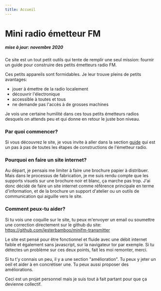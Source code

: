 ```yaml
---
title: Accueil
---
```


# Mini radio émetteur FM
##### mise à jour: novembre 2020

Ce site est un tout petit outils qui tente de remplir une seul mission: fournir un guide pour construire des petits émetteurs radio FM.

Ces petits appareils sont formidables. Je leur trouve pleins de petits avantages:

- jouer à émettre de la radio localement
- découvrir l'électronique
- accessible à toutes et tous
- ne demande pas l'accès à de grosses machines

Je vois une certaine humilité dans ces tous petits émetteurs radios desquels on attends peu et qui donne en retour le juste bon niveau.

### Par quoi commencer?

Si vous découvrez le site, je vous invite à aller dans la section [guide](/guide) qui est un pas à pas de toutes les étapes de constructions de l'émetteur radio.

### Pourquoi en faire un site internet?

Au départ, je pensais me limiter à faire une brochure papier à distribuer. Mais dans le processus de fabrication, je me suis rendu compte que les supports visuels sur une brochure noir et blanc, ça marche pas trop. J'ai donc décidé de faire un site internet comme référence principale en terme d'information, et de la brochure un support d'atelier ou un outils de communication qui aiguille vers le site.


### Comment peux-tu aider?

Si tu vois une coquille sur le site, tu peux m'envoyer un email ou  soumettre une correction directement sur le github du site: <https://github.com/jesterbamboo/minifm-transmitter>

Le site est pensé pour être fonctionnel et fluide avec une débit internet faible et également sans javascript, sur la navigateur tor par exemple. Si tu détectes un problème sur ces deux points, fait les moi remonter, merci.

Si tu t'y connais un peu, il y a une section "amélioration". Tu peux y jeter un oeil et aider à en concrétiser une. Tu peux aussi proposer des améliorations.

Ceci est un projet personnel mais je suis tout à fait partant pour que ça devienne collectif.
